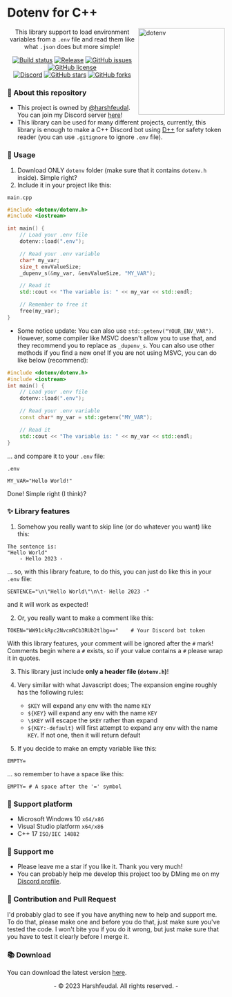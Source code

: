 # Dotenv for C++

 <img src="https://user-images.githubusercontent.com/87577447/223471093-0c3dedd0-780d-40d2-a507-1e07df441909.png" alt="dotenv" align="right" width="200" />

<div align="center">

This library support to load environment variables from a `.env` file and read them like what `.json` does but more simple!

[![Build status](https://ci.appveyor.com/api/projects/status/0yh7hmtp0xu98b31?svg=true)](https://ci.appveyor.com/project/harshfeudal/dotenv)
[![Release](https://img.shields.io/github/v/release/harshfeudal/dotenv?color=brightgreen)](https://github.com/harshfeudal/dotenv/releases/latest)
[![GitHub issues](https://img.shields.io/github/issues/harshfeudal/dotenv)](https://github.com/harshfeudal/dotenv/issues)
[![GitHub license](https://img.shields.io/github/license/harshfeudal/dotenv?color=brightgreen)](https://github.com/harshfeudal/dotenv/blob/master/MIT_LICENSE.md)
<br />
[![Discord](https://img.shields.io/discord/900408551573438584?style=flat&logo=discord)](https://discord.gg/6Faaqhaqjs)
[![GitHub stars](https://img.shields.io/github/stars/harshfeudal/dotenv?color=ff69b4)](https://github.com/harshfeudal/dotenv/stargazers)
[![GitHub forks](https://img.shields.io/github/forks/harshfeudal/dotenv?color=ff69b4)](https://github.com/harshfeudal/dotenv/network)

</div>

### 📝 About this repository
- This project is owned by [@harshfeudal](https://github.com/harshfeudal). You can join my Discord server [here](https://discord.gg/BAk2CXpRAT)!
- This library can be used for many different projects, currently, this library is enough to make a C++ Discord bot using [D++](https://dpp.dev/) for safety token reader (you can use `.gitignore` to ignore `.env` file).

### 🚨 Usage
1. Download ONLY `dotenv` folder (make sure that it contains `dotenv.h` inside). Simple right?
2. Include it in your project like this:

`main.cpp`
```cpp
#include <dotenv/dotenv.h>
#include <iostream>

int main() {
    // Load your .env file
	dotenv::load(".env");

    // Read your .env variable
    char* my_var;
    size_t envValueSize;
    _dupenv_s(&my_var, &envValueSize, "MY_VAR");

    // Read it
    std::cout << "The variable is: " << my_var << std::endl;

    // Remember to free it
    free(my_var);
}
```

* Some notice update: You can also use `std::getenv("YOUR_ENV_VAR")`.
However, some compiler like MSVC doesn't allow you to use that, and they recommend you to replace as `_dupenv_s`.
You can also use other methods if you find a new one! If you are not using MSVC, you can do like below (recommend):

```cpp
#include <dotenv/dotenv.h>
#include <iostream>
int main() {
    // Load your .env file
	dotenv::load(".env");

    // Read your .env variable
    const char* my_var = std::getenv("MY_VAR");

    // Read it
    std::cout << "The variable is: " << my_var << std::endl;
}
```

... and compare it to your `.env` file:

`.env`

```env
MY_VAR="Hello World!"
```

Done! Simple right (I think)?

### ✨ Library features
1. Somehow you really want to skip line (or do whatever you want) like this:
```console
The sentence is:
"Hello World"
    - Hello 2023 -
```

... so, with this library feature, to do this, you can just do like this in your `.env` file:
```env
SENTENCE="\n\"Hello World\"\n\t- Hello 2023 -"
```

and it will work as expected!

2. Or, you really want to make a comment like this:
```env
TOKEN="WW91ckRpc2NvcmRCb3RUb2tlbg=="    # Your Discord bot token
```

With this library features, your comment will be ignored after the `#` mark! Comments begin where a `#` exists, so if your value contains a `#` please wrap it in quotes.

3. This library just include __only a header file (`dotenv.h`)__!

4. Very similar with what Javascript does; The expansion engine roughly has the following rules:

    - `$KEY` will expand any env with the name `KEY`
    - `${KEY}` will expand any env with the name `KEY`
    - `\$KEY` will escape the `$KEY` rather than expand
    - `${KEY:-default}` will first attempt to expand any env with the name `KEY`. If not one, then it will return default

5. If you decide to make an empty variable like this:
```env
EMPTY=
```

... so remember to have a space like this:
```env
EMPTY= # A space after the '=' symbol
```

### 👷 Support platform
 - Microsoft Windows 10 `x64/x86`
 - Visual Studio platform `x64/x86`
 - C++ 17 `ISO/IEC 14882`

### 🤝 Support me
 - Please leave me a star if you like it. Thank you very much!
 - You can probably help me develop this project too by DMing me on my [Discord profile](https://discord.com/users/622450109317251088).

### 💎 Contribution and Pull Request
  I'd probably glad to see if you have anything new to help and support me. To do that, please make one and before you do that, just make sure you've tested the code. I won't bite you if you do it wrong, but just make sure that you have to test it clearly before I merge it.

### 📚 Download
You can download the latest version [here](https://github.com/harshfeudal/dotenv/releases/latest).

<div align="center">
    <span>
            - © 2023 Harshfeudal. All rights reserved. -
    </span>
</div>